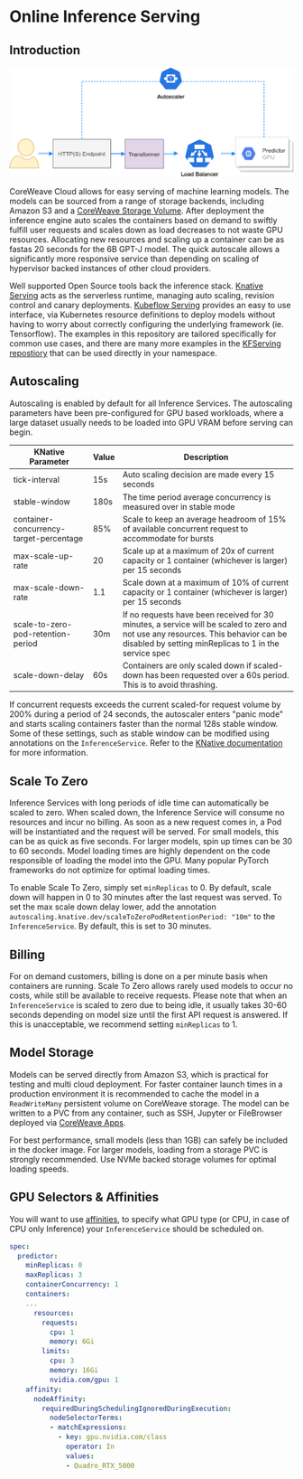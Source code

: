 # Online Inference Serving

## Introduction

![diagram](../.gitbook/assets/overview.png)

CoreWeave Cloud allows for easy serving of machine learning models. The models can be sourced from a range of storage backends, including Amazon S3 and a [CoreWeave Storage Volume](../coreweave-kubernetes/storage.md). After deployment the inference engine auto scales the containers based on demand to swiftly fulfill user requests and scales down as load decreases to not waste GPU resources. Allocating new resources and scaling up a container can be as fastas 20 seconds for the 6B GPT-J model. The quick autoscale allows a significantly more responsive service than depending on scaling of hypervisor backed instances of other cloud providers.

Well supported Open Source tools back the inference stack. [Knative Serving](https://knative.dev/docs/serving/) acts as the serverless runtime, managing auto scaling, revision control and canary deployments. [Kubeflow Serving](https://www.kubeflow.org/docs/components/serving/kfserving/) provides an easy to use interface, via Kubernetes resource definitions to deploy models without having to worry about correctly configuring the underlying framework (ie. Tensorflow). The examples in this repository are tailored specifically for common use cases, and there are many more examples in the [KFServing repostiory](https://github.com/kubeflow/kfserving/tree/master/docs/samples) that can be used directly in your namespace.

## Autoscaling

Autoscaling is enabled by default for all Inference Services. The autoscaling parameters have been pre-configured for GPU based workloads, where a large dataset usually needs to be loaded into GPU VRAM before serving can begin.

| KNative Parameter                       | Value | Description                                                                                                                                                                                 |
| --------------------------------------- | ----- | ------------------------------------------------------------------------------------------------------------------------------------------------------------------------------------------- |
| tick-interval                           | 15s   | Auto scaling decision are made every 15 seconds                                                                                                                                             |
| stable-window                           | 180s  | The time period average concurrency is measured over in stable mode                                                                                                                         |
| container-concurrency-target-percentage | 85%   | Scale to keep an average headroom of 15% of available concurrent request to accommodate for bursts                                                                                          |
| max-scale-up-rate                       | 20    | Scale up at a maximum of 20x of current capacity or 1 container (whichever is larger) per 15 seconds                                                                                        |
| max-scale-down-rate                     | 1.1   | Scale down at a maximum of 10% of current capacity or 1 container (whichever is larger) per 15 seconds                                                                                      |
| scale-to-zero-pod-retention-period      | 30m   | If no requests have been received for 30 minutes, a service will be scaled to zero and not use any resources. This behavior can be disabled by setting minReplicas to 1 in the service spec |
| scale-down-delay                        | 60s   | Containers are only scaled down if scaled-down has been requested over a 60s period. This is to avoid thrashing.                                                                            |

If concurrent requests exceeds the current scaled-for request volume by 200% during a period of 24 seconds, the autoscaler enters "panic mode" and starts scaling containers faster than the normal 128s stable window. Some of these settings, such as stable window can be modified using annotations on the `InferenceService`. Refer to the [KNative documentation](https://knative.dev/docs/serving/configuring-autoscaling/) for more information.

## Scale To Zero

Inference Services with long periods of idle time can automatically be scaled to zero. When scaled down, the Inference Service will consume no resources and incur no billing. As soon as a new request comes in, a Pod will be instantiated and the request will be served. For small models, this can be as quick as five seconds. For larger models, spin up times can be 30 to 60 seconds. Model loading times are highly dependent on the code responsible of loading the model into the GPU. Many popular PyTorch frameworks do not optimize for optimal loading times.

To enable Scale To Zero, simply set `minReplicas` to 0. By default, scale down will happen in 0 to 30 minutes after the last request was served. To set the max scale down delay lower, add the annotation `autoscaling.knative.dev/scaleToZeroPodRetentionPeriod: "10m"` to the `InferenceService`. By default, this is set to 30 minutes.

## Billing

For on demand customers, billing is done on a per minute basis when containers are running. Scale To Zero allows rarely used models to occur no costs, while still be available to receive requests. Please note that when an `InferenceService` is scaled to zero due to being idle, it usually takes 30-60 seconds depending on model size until the first API request is answered. If this is unacceptable, we recommend setting `minReplicas` to 1.

## Model Storage

Models can be served directly from Amazon S3, which is practical for testing and multi cloud deployment. For faster container launch times in a production environment it is recommended to cache the model in a `ReadWriteMany` persistent volume on CoreWeave storage. The model can be written to a PVC from any container, such as SSH, Jupyter or FileBrowser deployed via [CoreWeave Apps](https://apps.coreweave.com).

For best performance, small models (less than 1GB) can safely be included in the docker image. For larger models, loading from a storage PVC is strongly recommended. Use NVMe backed storage volumes for optimal loading speeds.

## GPU Selectors & Affinities

You will want to use [affinities](https://docs.coreweave.com/coreweave-kubernetes/node-types#requesting-compute-in-kubernetes), to specify what GPU type (or CPU, in case of CPU only Inference) your `InferenceService` should be scheduled on.

```yaml
spec:
  predictor:
    minReplicas: 0 
    maxReplicas: 3
    containerConcurrency: 1
    containers:
    ...
      resources:
        requests:
          cpu: 1
          memory: 6Gi
        limits:
          cpu: 3
          memory: 16Gi
          nvidia.com/gpu: 1
    affinity:
      nodeAffinity:
        requiredDuringSchedulingIgnoredDuringExecution:
          nodeSelectorTerms:
          - matchExpressions:
            - key: gpu.nvidia.com/class
              operator: In
              values:
              - Quadro_RTX_5000
```
